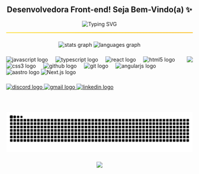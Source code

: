 <h2 align="center"> Desenvolvedora Front-end! Seja Bem-Vindo(a) ✨</h2>

<p align="center">
  <img src="https://readme-typing-svg.herokuapp.com?font=Fira+Code&size=30&pause=1000&color=FF69B4&center=true&vCenter=true&width=500&lines=Oi%2C+meu+nome+é+Ariele!;Sou+Desenvolvedora+Front-End!;Bem-Vindo(a)+ao+meu+perfil!+✨" alt="Typing SVG" />
</p>
<hr style="border: none; height: 2px; background: linear-gradient(to right, #fde047, #facc15, #fbbf24);" />

###

<div align="center">
  <img src="https://github-readme-stats.vercel.app/api?username=arielesilvaa&hide_title=false&hide_rank=false&show_icons=true&include_all_commits=true&count_private=true&disable_animations=false&theme=dracula&locale=pt-br&hide_border=false" height="150" alt="stats graph"  />
  <img src="https://github-readme-stats.vercel.app/api/top-langs?username=arielesilvaa&locale=pt-br&hide_title=false&layout=compact&card_width=320&langs_count=5&theme=dracula&hide_border=false" height="150" alt="languages graph"  />
</div>

###

<img align="right" height="150" src="https://user-images.githubusercontent.com/74038190/216649441-c7a4d602-5d9b-4c5b-99d4-697bddf6f8e0.gif"  />

###

<div align="left">
  <img src="https://cdn.jsdelivr.net/gh/devicons/devicon/icons/javascript/javascript-original.svg" height="30" alt="javascript logo"  />
  <img width="12" />
  <img src="https://cdn.jsdelivr.net/gh/devicons/devicon/icons/typescript/typescript-original.svg" height="30" alt="typescript logo"  />
  <img width="12" />
  <img src="https://cdn.jsdelivr.net/gh/devicons/devicon/icons/react/react-original.svg" height="30" alt="react logo"  />
  <img width="12" />
  <img src="https://cdn.jsdelivr.net/gh/devicons/devicon/icons/html5/html5-original.svg" height="30" alt="html5 logo"  />
  <img width="12" />
  <img src="https://cdn.jsdelivr.net/gh/devicons/devicon/icons/css3/css3-original.svg" height="30" alt="css3 logo"  />
  <img width="12" />
  <img src="https://cdn.jsdelivr.net/gh/devicons/devicon/icons/github/github-original.svg" height="30" alt="github logo"  />
  <img width="12" />
  <img src="https://cdn.jsdelivr.net/gh/devicons/devicon/icons/git/git-original.svg" height="30" alt="git logo"  />
  <img width="12" />
  <img src="https://cdn.jsdelivr.net/gh/devicons/devicon/icons/angularjs/angularjs-original.svg" height="30" alt="angularjs logo"  />
  <img src="https://cdn.jsdelivr.net/gh/devicons/devicon/icons/astro/astro-original.svg" height="30" alt="aastro logo"  />
  <img src="https://cdn.jsdelivr.net/gh/devicons/devicon/icons/nextjs/nextjs-original.svg" height="40" alt="Next.js logo" />

</div>

###

<div align="left">
  <a href="https://discord.com/channels/1247591838345334835/1247655041637290084" target="_blank">
    <img src="https://img.shields.io/static/v1?message=Discord&logo=discord&label=&color=7289DA&logoColor=white&labelColor=&style=for-the-badge" height="35" alt="discord logo"  />
  </a>
  <a href="https://mail.google.com/mail/u/0/?tab=rm&ogbl#inbox" target="_blank">
    <img src="https://img.shields.io/static/v1?message=Gmail&logo=gmail&label=&color=D14836&logoColor=white&labelColor=&style=for-the-badge" height="35" alt="gmail logo"  />
  </a>
  <a href="https://www.linkedin.com/in/ariele-silvaaa/" target="_blank">
    <img src="https://img.shields.io/static/v1?message=LinkedIn&logo=linkedin&label=&color=0077B5&logoColor=white&labelColor=&style=for-the-badge" height="35" alt="linkedin logo"  />
  </a>
</div>

###

<br clear="both">

<img src="https://raw.githubusercontent.com/arielesilvaa/arielesilvaa/output/snake.svg" alt="Snake animation" />

###

<div align="center">
  <img src="https://profile-counter.glitch.me/arielesilvaa/count.svg?"  />
</div>

###


